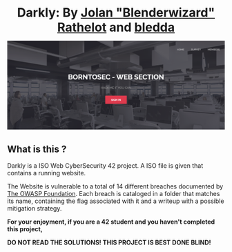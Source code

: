 <h1 align="center" style="border-bottom: none; margin-bottom: 0;">
    Darkly: By <a href="https://github.com/Blenderwizard">Jolan "Blenderwizard" Rathelot</a> and <a href="https://github.com/louchebem06">bledda</a>
</h1>

<p align="center">
	<img src="global/readme_files/Intro.png"/>
</p>


## What is this ?

Darkly is a ISO Web CyberSecurity 42 project. A ISO file is given that contains a running website.

The Website is vulnerable to a total of 14 different breaches documented by [The OWASP Foundation](https://owasp.org). Each breach is cataloged in a folder that matches its name, containing the flag associated with it and a writeup with a possible mitigation strategy.

**For your enjoyment, if you are a 42 student and you haven't completed this project,**

**DO NOT READ THE SOLUTIONS! THIS PROJECT IS BEST DONE BLIND!**

